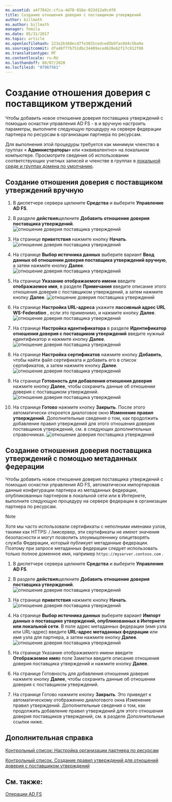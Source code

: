 ```yaml
---
ms.assetid: a4f7842c-cfca-4d78-916e-023d12a9cdf0
title: Создание отношения доверия с поставщиком утверждений
author: billmath
ms.author: billmath
manager: femila
ms.date: 05/31/2017
ms.topic: article
ms.openlocfilehash: 223e2b368ecd7fe3031cedced5b9fac0d4c5ba9a
ms.sourcegitcommit: dfa48f77b751dbc34409aced628eb2f17c912f08
ms.translationtype: MT
ms.contentlocale: ru-RU
ms.lasthandoff: 08/07/2020
ms.locfileid: "87967561"
---
```

# <a name="create-a-claims-provider-trust"></a>Создание отношения доверия с поставщиком утверждений

Чтобы добавить новое отношение доверия поставщика утверждений с помощью оснастки управления AD FS \- в и вручную настроить параметры, выполните следующую процедуру на сервере федерации партнера по ресурсам в организации партнера по ресурсам.

Для выполнения этой процедуры требуется как минимум членство в группах « **Администраторы**» или «эквивалентно» на локальном компьютере.  Просмотрите сведения об использовании соответствующих учетных записей и членстве в группах в [локальной среде и группах домена по умолчанию](https://go.microsoft.com/fwlink/?LinkId=83477).

## <a name="to-create-a-claims-provider-trust-manually"></a>Создание отношения доверия с поставщиком утверждений вручную

1.  В диспетчере сервера щелкните **Средства** и выберите **Управление AD FS**.

2.  В разделе **действия**щелкните **Добавить отношение доверия поставщика утверждений**.
![отношение доверия поставщика утверждений](media/Create-a-Claims-Provider-Trust/addclaim1.PNG)

3.  На странице **приветствия** нажмите кнопку **Начать**.
![отношение доверия поставщика утверждений](media/Create-a-Claims-Provider-Trust/addclaim2.PNG)

4.  На странице **Выбор источника данных** выберите вариант **Ввод данных об отношении доверия поставщика утверждений вручную**, а затем нажмите кнопку **Далее**.
![отношение доверия поставщика утверждений](media/Create-a-Claims-Provider-Trust/addclaim3.PNG)

5.  На странице **Указание отображаемого имени** введите **отображаемое имя**, в разделе **Примечания** введите описание этого отношения доверия с поставщиком утверждений, а затем нажмите кнопку **Далее**.
![отношение доверия поставщика утверждений](media/Create-a-Claims-Provider-Trust/addclaim4.PNG)

6.  На странице **Настройка URL-адреса** укажите **пассивный адрес URL WS-Federation** , если это применимо, и нажмите кнопку **Далее**.
![отношение доверия поставщика утверждений](media/Create-a-Claims-Provider-Trust/addclaim5.PNG)

8. На странице **Настройка идентификатора** в разделе **Идентификатор отношения доверия с поставщиком утверждений** введите нужный идентификатор и нажмите кнопку **Далее**.
![отношение доверия поставщика утверждений](media/Create-a-Claims-Provider-Trust/addclaim6.PNG)

9. На странице **Настройка сертификатов** нажмите кнопку **Добавить**, чтобы найти файл сертификата и добавить его в список сертификатов, а затем нажмите кнопку **Далее**.
![отношение доверия поставщика утверждений](media/Create-a-Claims-Provider-Trust/addclaim7.PNG)

10. На странице **Готовность для добавления отношения доверия** нажмите кнопку **Далее**, чтобы сохранить данные об отношении доверия с поставщиком утверждений.
![отношение доверия поставщика утверждений](media/Create-a-Claims-Provider-Trust/addclaim8.PNG)

11. На странице **Готово** нажмите кнопку **Закрыть**. После этого автоматически откроется диалоговое окно **Изменение правил утверждений**. Дополнительные сведения о том, как продолжить добавление правил утверждений для этого отношения доверия поставщиков утверждений, см. в следующих дополнительных справочниках.
![отношение доверия поставщика утверждений](media/Create-a-Claims-Provider-Trust/addclaim9.PNG)

## <a name="to-create-a-claims-provider-trust-using-federation-metadata"></a>Создание отношения доверия поставщика утверждений с помощью метаданных федерации
Чтобы добавить новое отношение доверия поставщика утверждений с помощью оснастки управления AD FS, автоматически импортировав данные конфигурации партнера из метаданных федерации, опубликованных партнером в локальной сети или в Интернете, выполните следующую процедуру на сервере федерации в организации партнера по ресурсам.

>[!NOTE]
>Хотя мы часто использовали сертификаты с неполными именами узлов, такими как HTTPS: \/ /мисервер, эти сертификаты не имеют значения безопасности и могут позволить злоумышленнику олицетворять служба Федерации, который публикует метаданные федерации. Поэтому при запросе метаданных федерации следует использовать только полное доменное имя, например `https://myserver.contoso.com` .

1.  В диспетчере сервера щелкните **Средства** и выберите **Управление AD FS**.

2.  В разделе **действия**щелкните **Добавить отношение доверия поставщика утверждений**.
![отношение доверия поставщика утверждений](media/Create-a-Claims-Provider-Trust/addclaim1.PNG)

3.  На странице **приветствия** нажмите кнопку **Начать**.
![отношение доверия поставщика утверждений](media/Create-a-Claims-Provider-Trust/addclaim2.PNG)

4.  На странице **Выбор источника данных** выберите вариант **Импорт данных о поставщике утверждений, опубликованных в Интернете или локальной сети**. В поле адрес метаданных федерации (имя узла или URL-адрес) введите **URL-адрес метаданных федерации** или имя узла для партнера, а затем нажмите кнопку **Далее**.
![отношение доверия поставщика утверждений](media/Create-a-Claims-Provider-Trust/addclaim10.PNG)

5.  На странице Указание отображаемого имени введите **Отображаемое имя**в поле Заметки введите описание отношения доверия поставщика утверждений и нажмите кнопку **Далее**.

6.  На странице Готовность для добавления отношения доверия нажмите кнопку **Далее**, чтобы сохранить данные об отношении доверия с поставщиком утверждений.

7.  На странице Готово нажмите кнопку **Закрыть**. Это приведет к автоматическому отображению диалогового окна Изменение правил утверждений. Дополнительные сведения о том, как продолжить добавление правил утверждений для этого отношения доверия поставщиков утверждений, см. в разделе Дополнительные ссылки ниже.




## <a name="additional-references"></a>Дополнительная справка
[Контрольный список: Настройка организации партнера по ресурсам](../../ad-fs/deployment/Checklist--Configuring-the-Resource-Partner-Organization.md)

[Контрольный список. Создание правил утверждений для отношений доверия с поставщиком утверждений](../../ad-fs/deployment/Checklist--Creating-Claim-Rules-for-a-Claims-Provider-Trust.md)

## <a name="see-also"></a>См. также:
[Операции AD FS](../ad-fs-operations.md)


